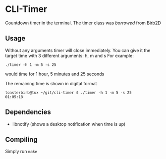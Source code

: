 # CLI-Timer
Countdown timer in the terminal. The timer class was *borrowed* from [Birb2D](https://github.com/Toasterbirb/Birb2D)

## Usage
Without any arguments timer will close immediately. You can give it the target time with 3 different arguments: h, m and s
For example:
```
./timer -h 1 -m 5 -s 25
```
would time for 1 hour, 5 minutes and 25 seconds

The remaining time is shown in digital format
```
toasterbirb@tux ~/git/cli-timer $ ./timer -h 1 -m 5 -s 25
01:05:18
```

## Dependencies
- libnotify (shows a desktop notification when time is up)

## Compiling
Simply run `make`
